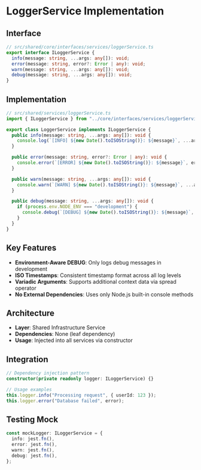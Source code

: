 # LoggerService Implementation

## Interface

```typescript
// src/shared/core/interfaces/services/loggerService.ts
export interface ILoggerService {
  info(message: string, ...args: any[]): void;
  error(message: string, error?: Error | any): void;
  warn(message: string, ...args: any[]): void;
  debug(message: string, ...args: any[]): void;
}
```

## Implementation

```typescript
// src/shared/services/loggerService.ts
import { ILoggerService } from "../core/interfaces/services/loggerService";

export class LoggerService implements ILoggerService {
  public info(message: string, ...args: any[]): void {
    console.log(`[INFO] ${new Date().toISOString()}: ${message}`, ...args);
  }

  public error(message: string, error?: Error | any): void {
    console.error(`[ERROR] ${new Date().toISOString()}: ${message}`, error);
  }

  public warn(message: string, ...args: any[]): void {
    console.warn(`[WARN] ${new Date().toISOString()}: ${message}`, ...args);
  }

  public debug(message: string, ...args: any[]): void {
    if (process.env.NODE_ENV === "development") {
      console.debug(`[DEBUG] ${new Date().toISOString()}: ${message}`, ...args);
    }
  }
}
```

## Key Features

- **Environment-Aware DEBUG**: Only logs debug messages in development
- **ISO Timestamps**: Consistent timestamp format across all log levels
- **Variadic Arguments**: Supports additional context data via spread operator
- **No External Dependencies**: Uses only Node.js built-in console methods

## Architecture

- **Layer**: Shared Infrastructure Service
- **Dependencies**: None (leaf dependency)
- **Usage**: Injected into all services via constructor

## Integration

```typescript
// Dependency injection pattern
constructor(private readonly logger: ILoggerService) {}

// Usage examples
this.logger.info("Processing request", { userId: 123 });
this.logger.error("Database failed", error);
```

## Testing Mock

```typescript
const mockLogger: ILoggerService = {
  info: jest.fn(),
  error: jest.fn(),
  warn: jest.fn(),
  debug: jest.fn(),
};
```

